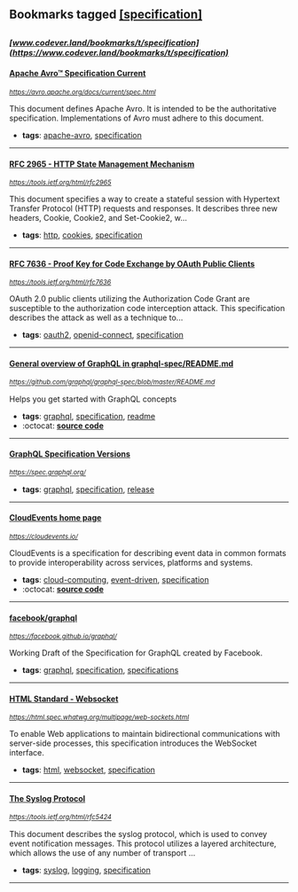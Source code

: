 ## Bookmarks tagged [[specification]](https://www.codever.land/search?q=[specification])

_<sup><sup>[www.codever.land/bookmarks/t/specification](https://www.codever.land/bookmarks/t/specification)</sup></sup>_
---
#### [Apache Avro™ Specification Current](https://avro.apache.org/docs/current/spec.html)
_<sup>https://avro.apache.org/docs/current/spec.html</sup>_

This document defines Apache Avro. It is intended to be the authoritative specification. Implementations of Avro must adhere to this document.
* **tags**: [apache-avro](../tagged/apache-avro.md), [specification](../tagged/specification.md)
---
#### [RFC 2965 - HTTP State Management Mechanism](https://tools.ietf.org/html/rfc2965)
_<sup>https://tools.ietf.org/html/rfc2965</sup>_

   This document specifies a way to create a stateful session with
   Hypertext Transfer Protocol (HTTP) requests and responses.  It
   describes three new headers, Cookie, Cookie2, and Set-Cookie2, w...
* **tags**: [http](../tagged/http.md), [cookies](../tagged/cookies.md), [specification](../tagged/specification.md)
---
#### [RFC 7636 - Proof Key for Code Exchange by OAuth Public Clients](https://tools.ietf.org/html/rfc7636)
_<sup>https://tools.ietf.org/html/rfc7636</sup>_

 OAuth 2.0 public clients utilizing the Authorization Code Grant are
   susceptible to the authorization code interception attack.  This
   specification describes the attack as well as a technique to...
* **tags**: [oauth2](../tagged/oauth2.md), [openid-connect](../tagged/openid-connect.md), [specification](../tagged/specification.md)
---
#### [General overview of GraphQL in graphql-spec/README.md](https://github.com/graphql/graphql-spec/blob/master/README.md)
_<sup>https://github.com/graphql/graphql-spec/blob/master/README.md</sup>_

Helps you get started with GraphQL concepts
* **tags**: [graphql](../tagged/graphql.md), [specification](../tagged/specification.md), [readme](../tagged/readme.md)
* :octocat: **[source code](https://github.com/graphql/graphql-spec)**
---
#### [GraphQL Specification Versions](https://spec.graphql.org/)
_<sup>https://spec.graphql.org/</sup>_

* **tags**: [graphql](../tagged/graphql.md), [specification](../tagged/specification.md), [release](../tagged/release.md)
---
#### [CloudEvents home page](https://cloudevents.io/)
_<sup>https://cloudevents.io/</sup>_

CloudEvents is a specification for describing event data in common formats to provide interoperability across services, platforms and systems.
* **tags**: [cloud-computing](../tagged/cloud-computing.md), [event-driven](../tagged/event-driven.md), [specification](../tagged/specification.md)
* :octocat: **[source code](https://github.com/cloudevents/spec)**
---
#### [facebook/graphql](https://facebook.github.io/graphql/)
_<sup>https://facebook.github.io/graphql/</sup>_

Working Draft of the Specification for GraphQL created by Facebook.
* **tags**: [graphql](../tagged/graphql.md), [specification](../tagged/specification.md), [specifications](../tagged/specifications.md)
---
#### [HTML Standard - Websocket](https://html.spec.whatwg.org/multipage/web-sockets.html)
_<sup>https://html.spec.whatwg.org/multipage/web-sockets.html</sup>_

To enable Web applications to maintain bidirectional communications with server-side processes, this specification introduces the WebSocket interface.
* **tags**: [html](../tagged/html.md), [websocket](../tagged/websocket.md), [specification](../tagged/specification.md)
---
#### [The Syslog Protocol](https://tools.ietf.org/html/rfc5424)
_<sup>https://tools.ietf.org/html/rfc5424</sup>_

This document describes the syslog protocol, which is used to convey
   event notification messages.  This protocol utilizes a layered
   architecture, which allows the use of any number of transport
...
* **tags**: [syslog](../tagged/syslog.md), [logging](../tagged/logging.md), [specification](../tagged/specification.md)
---
